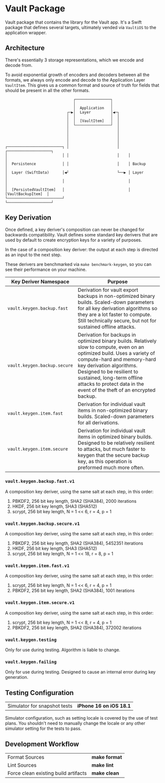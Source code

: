 # Vault Package

Vault package that contains the library for the Vault app.
It's a Swift package that defines several targets, ultimately vended via `VaultiOS` to the application wrapper.

## Architecture

There's essentially 3 storage representations, which we encode and decode from.

To avoid exponential growth of encoders and decoders between all the formats, we always only encode and decode to the Application Layer `VaultItem`.
This gives us a common format and source of truth for fields that should be present in all the other formats.

```
                               ┌────────────────┐
                               │                │
                               │  Application   │
                            ┌─▶│  Layer         │◀─┐
                            │  │                │  │
                            │  │  [VaultItem]   │  │
                            │  └────────────────┘  │
                            │                      │
                            │                      │
                            │                      │
                            │                      │
┌─────────────────────────┐ │                      │    ┌────────────────────┐
│                         │ │                      │    │                    │
│  Persistence            │ │                      │    │ Backup             │
│  Layer (SwiftData)      │◀┘                      └──▶ │ Layer              │
│                         │                             │                    │
│  [PersistedVaultItem]   │                             │ [VaultBackupItem]  │
└─────────────────────────┘                             └────────────────────┘
```

## Key Derivation

Once defined, a key deriver's composition can never be changed for backwards compatibility.
Vault defines some standard key derivers that are used by default to create encryption keys for a variety of purposes.

In the case of a composition key deriver: the output at each step is directed as an input to the next step.

These derivers are benchmarked via `make benchmark-keygen`, so you can see their performance on your machine.

| Key Deriver Namespace        | Purpose                                                                                                                                                                                                                                                                                                                 |
| ---------------------------- | ----------------------------------------------------------------------------------------------------------------------------------------------------------------------------------------------------------------------------------------------------------------------------------------------------------------------- |
| `vault.keygen.backup.fast`   | Derivation for vault export backups in non-optimized binary builds. Scaled-down parameters for all key derivation algorithms so they are a lot faster to compute. Still technically secure, but not for sustained offline attacks.                                                                                      |
| `vault.keygen.backup.secure` | Derivation for backups in optimized binary builds. Relatively slow to compute, even on an optimized build. Uses a variety of compute-hard and memory-hard key derivation algorithms. Designed to be resilient to sustained, long-term offline attacks to protect data in the event of the theft of an encrypted backup. |
| `vault.keygen.item.fast`     | Derivation for individual vault items in non-optimized binary builds. Scaled-down parameters for all derivations.                                                                                                                                                                                                       |
| `vault.keygen.item.secure`   | Derivation for individual vault items in optimized binary builds. Designed to be relatively resilient to attacks, but much faster to keygen that the secure backup key, as this operation is preformed much more often.                                                                                                 |

### `vault.keygen.backup.fast.v1`

A composition key deriver, using the same salt at each step, in this order:

1. PBKDF2, 256 bit key length, SHA2 (SHA384), 2000 iterations
2. HKDF, 256 bit key length, SHA3 (SHA512)
3. scrypt, 256 bit key length, N = 1 << 6, r = 4, p = 1

### `vault.keygen.backup.secure.v1`

A composition key deriver, using the same salt at each step, in this order:

1. PBKDF2, 256 bit key length, SHA2 (SHA384), 5452351 iterations
2. HKDF, 256 bit key length, SHA3 (SHA512)
3. scrypt, 256 bit key length, N = 1 << 18, r = 8, p = 1

### `vault.keygen.item.fast.v1`

A composition key deriver, using the same salt at each step, in this order:

1. scrypt, 256 bit key length, N = 1 << 6, r = 4, p = 1
2. PBKDF2, 256 bit key length, SHA2 (SHA384), 1001 iterations

### `vault.keygen.item.secure.v1`

A composition key deriver, using the same salt at each step, in this order:

1. scrypt, 256 bit key length, N = 1 << 8, r = 4, p = 1
2. PBKDF2, 256 bit key length, SHA2 (SHA384), 372002 iterations

### `vault.keygen.testing`

Only for use during testing.
Algorithm is liable to change.

### `vault.keygen.failing`

Only for use during testing.
Designed to cause an internal error during key generation.

## Testing Configuration

<table>
  <tr>
	<td>Simulator for snapshot tests</td>
	<td><b>iPhone 16 on iOS 18.1</b></td>
  </tr>
</table>

Simulator configuration, such as setting locale is covered by the use of test plans.
You shouldn't need to manually change the locale or any other simulator setting for the tests to pass.

## Development Workflow

<table>
  <tr>
	<td>Format Sources</td>
	<td><b>make format</b></td>
  </tr>
  <tr>
	<td>Lint Sources</td>
	<td><b>make lint</b></td>
  </tr>
  <tr>
	<td>Force clean existing build artifacts</td>
	<td><b>make clean</b></td>
  </tr>
</table>
